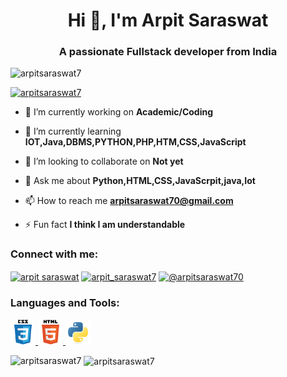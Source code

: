 <h1 align="center">Hi 👋, I'm Arpit Saraswat</h1>
<h3 align="center">A passionate Fullstack developer from India</h3>

<p align="left"> <img src="https://komarev.com/ghpvc/?username=arpitsaraswat7&label=Profile%20views&color=0e75b6&style=flat" alt="arpitsaraswat7" /> </p>

<p align="left"> <a href="https://github.com/ryo-ma/github-profile-trophy"><img src="https://github-profile-trophy.vercel.app/?username=arpitsaraswat7" alt="arpitsaraswat7" /></a> </p>

- 🔭 I’m currently working on **Academic/Coding**

- 🌱 I’m currently learning **IOT,Java,DBMS,PYTHON,PHP,HTM,CSS,JavaScript**

- 👯 I’m looking to collaborate on **Not yet**

- 💬 Ask me about **Python,HTML,CSS,JavaScrpit,java,Iot**

- 📫 How to reach me **arpitsaraswat70@gmail.com**

- ⚡ Fun fact **I think I am understandable**

<h3 align="left">Connect with me:</h3>
<p align="left">
<a href="https://linkedin.com/in/arpit saraswat" target="blank"><img align="center" src="https://raw.githubusercontent.com/rahuldkjain/github-profile-readme-generator/master/src/images/icons/Social/linked-in-alt.svg" alt="arpit saraswat" height="30" width="40" /></a>
<a href="https://instagram.com/arpit_saraswat7" target="blank"><img align="center" src="https://raw.githubusercontent.com/rahuldkjain/github-profile-readme-generator/master/src/images/icons/Social/instagram.svg" alt="arpit_saraswat7" height="30" width="40" /></a>
<a href="https://www.hackerrank.com/@arpitsaraswat70" target="blank"><img align="center" src="https://raw.githubusercontent.com/rahuldkjain/github-profile-readme-generator/master/src/images/icons/Social/hackerrank.svg" alt="@arpitsaraswat70" height="30" width="40" /></a>
</p>

<h3 align="left">Languages and Tools:</h3>
<p align="left"> <a href="https://www.w3schools.com/css/" target="_blank" rel="noreferrer"> <img src="https://raw.githubusercontent.com/devicons/devicon/master/icons/css3/css3-original-wordmark.svg" alt="css3" width="40" height="40"/> </a> <a href="https://www.w3.org/html/" target="_blank" rel="noreferrer"> <img src="https://raw.githubusercontent.com/devicons/devicon/master/icons/html5/html5-original-wordmark.svg" alt="html5" width="40" height="40"/> </a> <a href="https://www.python.org" target="_blank" rel="noreferrer"> <img src="https://raw.githubusercontent.com/devicons/devicon/master/icons/python/python-original.svg" alt="python" width="40" height="40"/> </a> </p>

<p><img align="left" src="https://github-readme-stats.vercel.app/api/top-langs?username=arpitsaraswat7&show_icons=true&locale=en&layout=compact" alt="arpitsaraswat7" /></p>

<p>&nbsp;<img align="center" src="https://github-readme-stats.vercel.app/api?username=arpitsaraswat7&show_icons=true&locale=en" alt="arpitsaraswat7" /></p>
